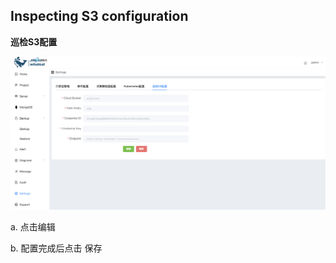 ## Inspecting S3 configuration

**巡检S3配置**



![1](../../../../images/whalealPlatformImages/InspectingS3configuration.png)

a. 点击编辑

b. 配置完成后点击 保存

